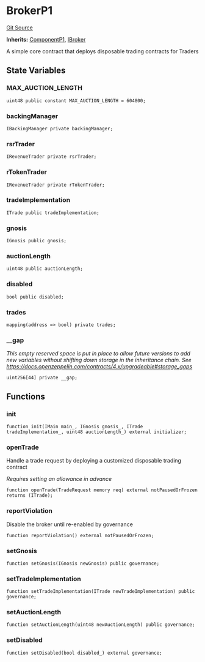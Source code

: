 # BrokerP1
[Git Source](https://github.com/larrythecucumber321/protocol/blob/77d337b8595ba96d069ded321419b36a61984170/contracts/p1/Broker.sol)

**Inherits:**
[ComponentP1](/contracts/p1/mixins/Component.sol/abstract.ComponentP1.md), [IBroker](/contracts/interfaces/IBroker.sol/interface.IBroker.md)

A simple core contract that deploys disposable trading contracts for Traders


## State Variables
### MAX_AUCTION_LENGTH

```solidity
uint48 public constant MAX_AUCTION_LENGTH = 604800;
```


### backingManager

```solidity
IBackingManager private backingManager;
```


### rsrTrader

```solidity
IRevenueTrader private rsrTrader;
```


### rTokenTrader

```solidity
IRevenueTrader private rTokenTrader;
```


### tradeImplementation

```solidity
ITrade public tradeImplementation;
```


### gnosis

```solidity
IGnosis public gnosis;
```


### auctionLength

```solidity
uint48 public auctionLength;
```


### disabled

```solidity
bool public disabled;
```


### trades

```solidity
mapping(address => bool) private trades;
```


### __gap
*This empty reserved space is put in place to allow future versions to add new
variables without shifting down storage in the inheritance chain.
See https://docs.openzeppelin.com/contracts/4.x/upgradeable#storage_gaps*


```solidity
uint256[44] private __gap;
```


## Functions
### init


```solidity
function init(IMain main_, IGnosis gnosis_, ITrade tradeImplementation_, uint48 auctionLength_) external initializer;
```

### openTrade

Handle a trade request by deploying a customized disposable trading contract

*Requires setting an allowance in advance*


```solidity
function openTrade(TradeRequest memory req) external notPausedOrFrozen returns (ITrade);
```

### reportViolation

Disable the broker until re-enabled by governance


```solidity
function reportViolation() external notPausedOrFrozen;
```

### setGnosis


```solidity
function setGnosis(IGnosis newGnosis) public governance;
```

### setTradeImplementation


```solidity
function setTradeImplementation(ITrade newTradeImplementation) public governance;
```

### setAuctionLength


```solidity
function setAuctionLength(uint48 newAuctionLength) public governance;
```

### setDisabled


```solidity
function setDisabled(bool disabled_) external governance;
```

